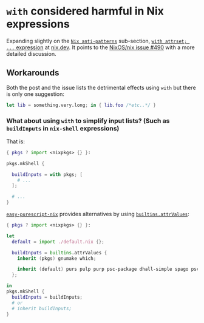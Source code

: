 # `with` considered harmful in Nix expressions

Expanding slightly on the [`Nix anti-patterns`](https://nix.dev/anti-patterns/language.html) sub-section, [`with attrset; ...` expression](https://nix.dev/anti-patterns/language.html#with-attrset-expression) at [nix.dev](https://nix.dev). It points to the [NixOS/nix issue #490](https://github.com/NixOS/nix/issues/490) with a more detailed discussion.

## Workarounds

Both the post and the issue lists the detrimental effects using `with` but there is only one suggestion:

```nix
let lib = something.very.long; in { lib.foo /*etc..*/ }

```

### What about using `with` to simplify input lists? (Such as `buildInputs` in `nix-shell` expressions)

That is:

```nix
{ pkgs ? import <nixpkgs> {} }:

pkgs.mkShell {

  buildInputs = with pkgs; [
    # ...
  ];

  # ...
}

```

[`easy-purescript-nix`](https://github.com/justinwoo/easy-purescript-nix) provides alternatives by using [`builtins.attrValues`](https://nixos.org/nix/manual/#:~:text=builtins.attrValues):

```nix
{ pkgs ? import <nixpkgs> {} }:

let
  default = import ./default.nix {};

  buildInputs = builtins.attrValues {
    inherit (pkgs) gnumake which;

    inherit (default) purs pulp purp psc-package dhall-simple spago pscid spago2nix purty zephyr;
  };

in
pkgs.mkShell {
  buildInputs = buildInputs;
  # or
  # inherit buildInputs;
}
```
